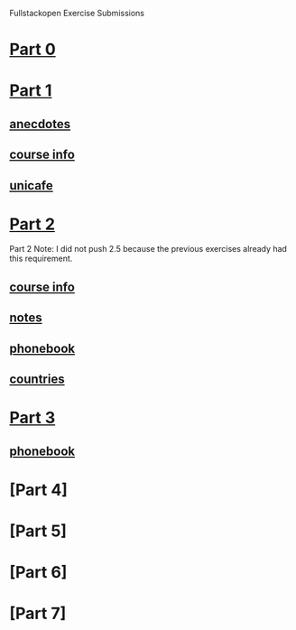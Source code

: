 Fullstackopen Exercise Submissions

# [Part 0](https://github.com/I-keep-trying/fullstackopen-exercises/tree/master/part0)

# [Part 1](https://github.com/I-keep-trying/fullstackopen-exercises/tree/master/part1)

## [anecdotes](https://github.com/I-keep-trying/fullstackopen-exercises/tree/master/part1/anecdotes)

## [course info](https://github.com/I-keep-trying/fullstackopen-exercises/tree/master/part1/course-info-app)

## [unicafe](https://github.com/I-keep-trying/fullstackopen-exercises/tree/master/part1/unicafe)

# [Part 2](https://github.com/I-keep-trying/fullstackopen-exercises/tree/master/part2)

Part 2 Note: I did not push 2.5 because the previous exercises already had this requirement.

## [course info](https://github.com/I-keep-trying/fullstackopen-exercises/tree/master/part2/course-info)

## [notes](https://github.com/I-keep-trying/fullstackopen-exercises/tree/master/part2/notes)

## [phonebook](https://github.com/I-keep-trying/fullstackopen-exercises/tree/master/part2/phonebook)

## [countries](https://github.com/I-keep-trying/fullstackopen-exercises/tree/master/part2/countries)

# [Part 3](https://github.com/I-keep-trying/fullstackopen-exercises/tree/master/part3/hello)

## [phonebook](https://github.com/I-keep-trying/fullstack-exercise3-phonebook)

# [Part 4]

# [Part 5]

# [Part 6]

# [Part 7]
